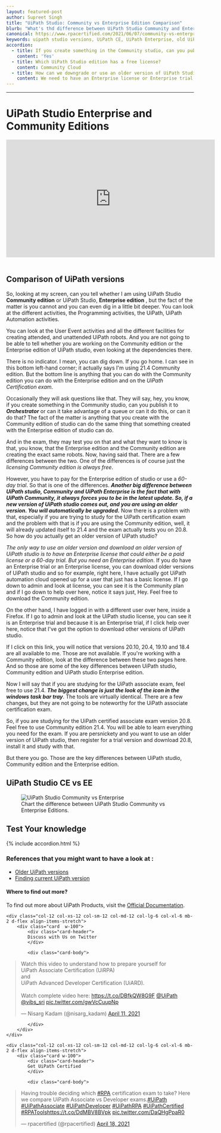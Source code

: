 ```yaml
---
layout: featured-post
author: Supreet Singh
title: "UiPath Studio: Community vs Enterprise Edition Comparison"
blurb: "What's thd difference between UiPath Studio Community and Enterprise editions? Here we compare the two and show you differences between them.."
canonical: https://www.rpacertified.com/2021/06/07/community-vs-enterprise-uipath-studio.html
keywords: uipath studio versions, UiPath CE, UiPath Enterprise, old UiPath Studuio, download uipath, install uipath, uipath, uipath installation, uipath studio, uipath community edition, uipath enterprise edition
accordion: 
  - title: If you create something in the Community studio, can you publish it to Orchestrator?
    content: 'Yes'
  - title: Which UiPath Studio edition has a free license?
    content: Community Cloud
  - title: How can we downgrade or use an older version of UiPath Studio?
    content: We need to have an Enterprise license or Enterprise trial version to use/download older version of UiPath Studio.
---
```

---

# UiPath Studio Enterprise and Community Editions

<div class="embed-responsive embed-responsive-16by9">
<iframe src="https://www.youtube.com/embed/bP_knaHu_uE" allow="accelerometer; autoplay; clipboard-write; encrypted-media; gyroscope; picture-in-picture" allowfullscreen="" width="560" height="315" frameborder="0"></iframe>
</div>
<br/>

## Comparison of UiPath versions
So, looking at my screen, can you tell whether I am using UiPath Studio **Community edition** or UiPath Studio, **Enterprise edition** , but the fact of the matter is you cannot and you can even dig in a little bit deeper. You can look at the different activities, the Programming activities, the UiPath, UiPath Automation activities.

You can look at the User Event activities and all the different facilities for creating attended, and unattended UiPath robots. And you are not going to be able to tell whether you are working on the Community edition or the Enterprise edition of UiPath studio, even looking at the dependencies there.

There is no indicator. I mean, you can dig down. If you go home. I can see in this bottom left-hand corner; it actually says I'm using 21.4 Community edition. But the bottom line is anything that you can do with the Community edition you can do with the Enterprise edition and on the _UiPath Certification exam_.

Occasionally they will ask questions like that. They will say, hey, you know, if you create something in the Community studio, can you publish it to **_Orchestrator_** or can it take advantage of a queue or can it do this, or can it do that? The fact of the matter is anything that you create with the Community edition of studio can do the same thing that something created with the Enterprise edition of studio can do.

And in the exam, they may test you on that and what they want to know is that, you know, that the Enterprise edition and the Community edition are creating the exact same robots. Now, having said that. There are a few differences between the two. One of the differences is of course just the _licensing Community edition is always free_.

However, you have to pay for the Enterprise edition of studio or use a _60-day trial_. So that is one of the differences. **_Another big difference between UiPath studio, Community and UiPath Enterprise is the fact that with UiPath Community, it always forces you to be in the latest update. So, if a new version of UiPath studio comes out, and you are using an older version. You will automatically be upgraded._** Now there is a problem with that, especially if you are trying to study for the UiPath certification exam and the problem with that is if you are using the Community edition, well, it will already updated itself to 21.4 and the exam actually tests you on 20.8. So how do you actually get an older version of UiPath studio?

_The only way to use an older version and download an older version of UiPath studio is to have an Enterprise license that could either be a paid license or a 60-day trial. But you need an Enterprise edition_. If you do have an Enterprise trial or an Enterprise license, you can download older versions of UiPath studio and so for example, right here, I have actually got UiPath automation cloud opened up for a user that just has a basic license. If I go down to admin and look at license, you can see it is the Community plan and if I go down to help over here, notice it says just, Hey. Feel free to download the Community edition.

On the other hand, I have logged in with a different user over here, inside a Firefox. If I go to admin and look at the UiPath studio license, you can see it is an Enterprise trial and because it is an Enterprise trial, if I click help over here, notice that I've got the option to download other versions of UiPath studio.

If I click on this link, you will notice that versions 20.10, 20.4, 19.10 and 18.4 are all available to me. Those are not available. If you're working with a Community edition, look at the difference between these two pages here. And so those are some of the key differences between UiPath studio, Community edition and UiPath studio Enterprise edition.

Now I will say that if you are studying for the UiPath associate exam, feel free to use 21.4. **_The biggest change is just the look of the icon in the windows task bar tray_**. The tools are virtually identical. There are a few changes, but they are not going to be noteworthy for the UiPath associate certification exam.

So, if you are studying for the UiPath certified associate exam version 20.8. Feel free to use Community edition 21.4. You will be able to learn everything you need for the exam. If you are persnickety and you want to use an older version of UiPath studio, then register for a trial version and download 20.8, install it and study with that.

But there you go. Those are the key differences between UiPath studio, Community edition and the Enterprise edition.

## UiPath Studio CE vs EE

<figure class="figure">
  <img src="https://www.rpacertified.com/assets/uipath-studio-community-vs-enterprise-cloud.jpg" alt="UiPath Studio Community vs Enterprise" class="img-fluid mx-auto d-block img-thumbnail rounded ">
  <figcaption class="figure-caption">Chart the difference between UiPath Studio Community vs Enterprise Editions.</figcaption>
</figure>

<h2>Test Your knowledge </h2>
{% include accordion.html %}

### References that you might want to have a look at :
*  <a href="https://www.rpacertified.com/2021/06/07/old-uipath-studio-versions.html"> Older UiPath versions </a>
*  <a href="https://www.rpacertified.com/2020/11/11/debug-manage-packaged-version.html"> Finding current UiPath version </a>


#### Where to find out more?

To find out more about UiPath Products, visit the <a href="https://docs.uipath.com/">Official Documentation</a>.

<div class="row">
	
    <div class="col-12 col-xs-12 col-sm-12 col-md-12 col-lg-6 col-xl-6 mb-2 d-flex align-items-stretch">
        <div class="card  w-100">
            <div class="card-header">
            Discuss with Us on Twitter
            </div>

            <div class="card-body">
<!-- **************************** -->       


<blockquote class="twitter-tweet"><p lang="en" dir="ltr">Watch this video to understand how to prepare yourself for <br>UiPath Associate Certification (UiRPA) <br>and <br>UiPath Advanced Developer Certification (UiARD).<br><br>Watch complete video here: <a href="https://t.co/DBfkQW8G9F">https://t.co/DBfkQW8G9F</a> <a href="https://twitter.com/UiPath?ref_src=twsrc%5Etfw">@UiPath</a> <a href="https://twitter.com/vibs_sri?ref_src=twsrc%5Etfw">@vibs_sri</a> <a href="https://t.co/gwVcCuupNp">pic.twitter.com/gwVcCuupNp</a></p>&mdash; Nisarg Kadam (@nisarg_kadam) <a href="https://twitter.com/nisarg_kadam/status/1381253771125161985?ref_src=twsrc%5Etfw">April 11, 2021</a></blockquote> <script async src="https://platform.twitter.com/widgets.js" charset="utf-8"></script> 



<!-- **************************** -->   
            
            
            </div>
        </div>
    </div>
	
	<div class="col-12 col-xs-12 col-sm-12 col-md-12 col-lg-6 col-xl-6 mb-2 d-flex align-items-stretch">
        <div class="card w-100">
            <div class="card-header">
            Get UiPath Certified
            </div>

            <div class="card-body">
<blockquote class="twitter-tweet"><p lang="en" dir="ltr">Having trouble deciding which <a href="https://twitter.com/hashtag/RPA?src=hash&amp;ref_src=twsrc%5Etfw">#RPA</a> certification exam to take? Here we compare UiPath Associate vs Developer exams.<a href="https://twitter.com/hashtag/UiPath?src=hash&amp;ref_src=twsrc%5Etfw">#UiPath</a> <a href="https://twitter.com/hashtag/UiPathAssociate?src=hash&amp;ref_src=twsrc%5Etfw">#UiPathAssociate</a> <a href="https://twitter.com/hashtag/UiPathDeveloper?src=hash&amp;ref_src=twsrc%5Etfw">#UiPathDeveloper</a> <a href="https://twitter.com/hashtag/UiPathRPA?src=hash&amp;ref_src=twsrc%5Etfw">#UiPathRPA</a> <a href="https://twitter.com/hashtag/UiPathCertified?src=hash&amp;ref_src=twsrc%5Etfw">#UiPathCertified</a> <a href="https://twitter.com/hashtag/RPATools?src=hash&amp;ref_src=twsrc%5Etfw">#RPATools</a><a href="https://t.co/DdMBV8BVpk">https://t.co/DdMBV8BVpk</a> <a href="https://t.co/DaQHgPpaR0">pic.twitter.com/DaQHgPpaR0</a></p>&mdash; rpacertified (@rpacertified) <a href="https://twitter.com/rpacertified/status/1383851087157858304?ref_src=twsrc%5Etfw">April 18, 2021</a></blockquote> <script async src="https://platform.twitter.com/widgets.js" charset="utf-8"></script> 
            </div>
        </div>
    </div>
	
</div>
